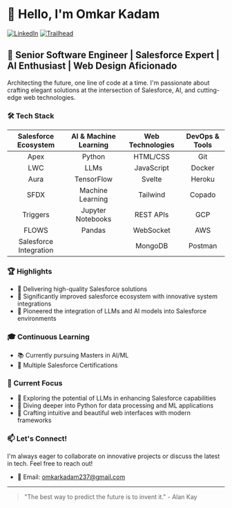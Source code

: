 # 👋 Hello, I'm Omkar Kadam

[![LinkedIn](https://img.shields.io/badge/LinkedIn-Connect-blue)](https://www.linkedin.com/in/okadam)
[![Trailhead](https://img.shields.io/badge/Trailhead-Explorer-blue)](https://www.salesforce.com/trailblazer/okadam)

## 🚀 Senior Software Engineer | Salesforce Expert | AI Enthusiast | Web Design Aficionado

Architecting the future, one line of code at a time. I'm passionate about crafting elegant solutions at the intersection of Salesforce, AI, and cutting-edge web technologies.

### 🛠️ Tech Stack

| Salesforce Ecosystem | AI & Machine Learning | Web Technologies | DevOps & Tools |
|:--------------------:|:---------------------:|:----------------:|:---------------:|
| Apex                 | Python                | HTML/CSS         | Git             |
| LWC                  | LLMs                  | JavaScript       | Docker          |
| Aura                 | TensorFlow            | Svelte           | Heroku          |
| SFDX                 | Machine Learning      | Tailwind         | Copado          |
| Triggers             | Jupyter Notebooks     | REST APIs        | GCP             |
| FLOWS                | Pandas                | WebSocket        | AWS             |
| Salesforce Integration      |                       | MongoDB          | Postman         |


### 🏆 Highlights

- 🌟 Delivering high-quality Salesforce solutions
- 🚀 Significantly improved salesforce ecosystem with innovative system integrations
- 🤖 Pioneered the integration of LLMs and AI models into Salesforce environments

### 🎓 Continuous Learning

- 📚 Currently pursuing Masters in AI/ML
- 🏅 Multiple Salesforce Certifications

### 🌱 Current Focus

- 🔮 Exploring the potential of LLMs in enhancing Salesforce capabilities
- 🐍 Diving deeper into Python for data processing and ML applications
- 🎨 Crafting intuitive and beautiful web interfaces with modern frameworks

### 📫 Let's Connect!

I'm always eager to collaborate on innovative projects or discuss the latest in tech. Feel free to reach out!

- 📧 Email: omkarkadam237@gmail.com

---

> "The best way to predict the future is to invent it." - Alan Kay
